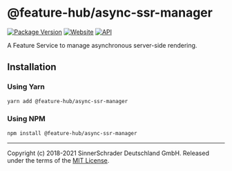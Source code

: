 # @feature-hub/async-ssr-manager

[![Package Version][package-badge]][package-npm]
[![Website][website-badge]][website] [![API][api-badge]][api]

A Feature Service to manage asynchronous server-side rendering.

## Installation

### Using Yarn

```sh
yarn add @feature-hub/async-ssr-manager
```

### Using NPM

```sh
npm install @feature-hub/async-ssr-manager
```

---

Copyright (c) 2018-2021 SinnerSchrader Deutschland GmbH. Released under the
terms of the [MIT License][license].

[api]: https://feature-hub.io/@feature-hub/async-ssr-manager/
[api-badge]:
  https://img.shields.io/badge/API-%40feature--hub%2Fasync--ssr--manager-%23ea3458.svg
[issue-25]: https://github.com/sinnerschrader/feature-hub/issues/25
[license]: https://github.com/sinnerschrader/feature-hub/blob/master/LICENSE
[package-badge]: https://img.shields.io/npm/v/@feature-hub/async-ssr-manager.svg
[package-npm]: https://www.npmjs.com/package/@feature-hub/async-ssr-manager
[website]: https://feature-hub.io/
[website-badge]:
  https://img.shields.io/badge/Website-feature--hub.io-%23500dc5.svg
